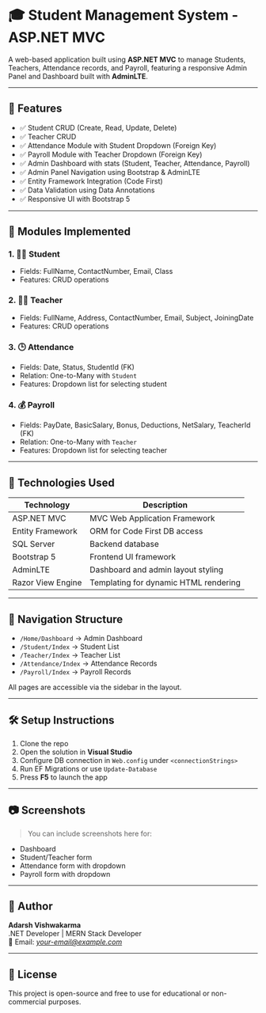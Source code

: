# 🎓 Student Management System - ASP.NET MVC

A web-based application built using **ASP.NET MVC** to manage Students, Teachers, Attendance records, and Payroll, featuring a responsive Admin Panel and Dashboard built with **AdminLTE**.

---

## 📌 Features

- ✅ Student CRUD (Create, Read, Update, Delete)
- ✅ Teacher CRUD
- ✅ Attendance Module with Student Dropdown (Foreign Key)
- ✅ Payroll Module with Teacher Dropdown (Foreign Key)
- ✅ Admin Dashboard with stats (Student, Teacher, Attendance, Payroll)
- ✅ Admin Panel Navigation using Bootstrap & AdminLTE
- ✅ Entity Framework Integration (Code First)
- ✅ Data Validation using Data Annotations
- ✅ Responsive UI with Bootstrap 5

---

## 📁 Modules Implemented

### 1. 🧑‍🎓 Student
- Fields: FullName, ContactNumber, Email, Class
- Features: CRUD operations

### 2. 👨‍🏫 Teacher
- Fields: FullName, Address, ContactNumber, Email, Subject, JoiningDate
- Features: CRUD operations

### 3. 🕒 Attendance
- Fields: Date, Status, StudentId (FK)
- Relation: One-to-Many with `Student`
- Features: Dropdown list for selecting student

### 4. 💰 Payroll
- Fields: PayDate, BasicSalary, Bonus, Deductions, NetSalary, TeacherId (FK)
- Relation: One-to-Many with `Teacher`
- Features: Dropdown list for selecting teacher

---

## 🧠 Technologies Used

| Technology        | Description                              |
|-------------------|------------------------------------------|
| ASP.NET MVC       | MVC Web Application Framework            |
| Entity Framework  | ORM for Code First DB access             |
| SQL Server        | Backend database                         |
| Bootstrap 5       | Frontend UI framework                    |
| AdminLTE          | Dashboard and admin layout styling       |
| Razor View Engine | Templating for dynamic HTML rendering    |

---

## 🧭 Navigation Structure

- `/Home/Dashboard` → Admin Dashboard
- `/Student/Index` → Student List
- `/Teacher/Index` → Teacher List
- `/Attendance/Index` → Attendance Records
- `/Payroll/Index` → Payroll Records

All pages are accessible via the sidebar in the layout.

---

## 🛠️ Setup Instructions

1. Clone the repo
2. Open the solution in **Visual Studio**
3. Configure DB connection in `Web.config` under `<connectionStrings>`
4. Run EF Migrations or use `Update-Database`
5. Press **F5** to launch the app

---

## 📷 Screenshots

> You can include screenshots here for:
- Dashboard
- Student/Teacher form
- Attendance form with dropdown
- Payroll form with dropdown

---

## 👤 Author

**Adarsh Vishwakarma**  
.NET Developer | MERN Stack Developer  
📧 Email: *your-email@example.com*

---

## 📜 License

This project is open-source and free to use for educational or non-commercial purposes.
